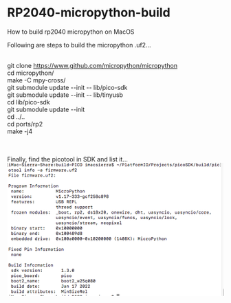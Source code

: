 # RP2040-micropython-build
How to build rp2040 micropython on MacOS

Following are steps to build the micropython .uf2... <br><br>

  git clone https://www.github.com/micropython/micropython<br>
  cd micropython/<br>
  make -C mpy-cross/<br>
  git submodule update --init -- lib/pico-sdk<br>
  git submodule update --init -- lib/tinyusb<br>
  cd lib/pico-sdk<br>
  git submodule update --init<br>
  cd ../..<br>
  cd ports/rp2<br>
  make -j4<br>
  <br><br>
  
Finally, find the picotool in SDK and list it...  <br>
<img src="pic/picotool-micropython.png"/>
<br/>

